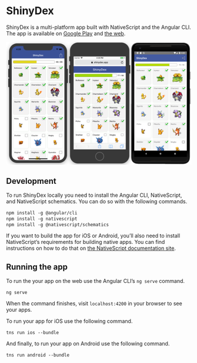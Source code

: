 # ShinyDex

ShinyDex is a multi-platform app built with NativeScript and the Angular CLI. The app is available on [Google Play](https://play.google.com/store/apps/details?id=com.tjvantoll.ShinyDex) and [the web](https://shinydex.app).

![](assets/apps.png)

## Development

To run ShinyDex locally you need to install the Angular CLI, NativeScript, and NativeScript schematics. You can do so with the following commands.

```
npm install -g @angular/cli
npm install -g nativescript
npm install -g @nativescript/schematics
```

If you want to build the app for iOS or Android, you’ll also need to install NativeScript’s requirements for building native apps. You can find instructions on how to do that on [the NativeScript documentation site](https://docs.nativescript.org/angular/start/quick-setup).

## Running the app

To run the your app on the web use the Angular CLI’s `ng serve` command.

```
ng serve
```

When the command finishes, visit `localhost:4200` in your browser to see your apps.

To run your app for iOS use the following command.

```
tns run ios --bundle
```

And finally, to run your app on Android use the following command.

```
tns run android --bundle
```
